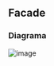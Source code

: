 ## Facade
### Diagrama
![image](https://github.com/user-attachments/assets/5f7ec925-6e56-438f-ab27-951e1ad9d335)
